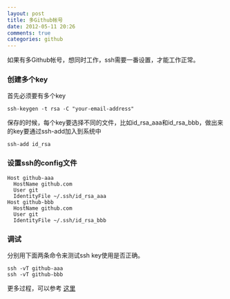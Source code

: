 ```yaml
---
layout: post
title: 多Github帐号
date: 2012-05-11 20:26
comments: true
categories: github
---
```


如果有多Github帐号，想同时工作，ssh需要一番设置，才能工作正常。

### 创建多个key

首先必须要有多个key

```
ssh-keygen -t rsa -C "your-email-address"
```

保存的时候，每个key要选择不同的文件，比如id_rsa_aaa和id_rsa_bbb，做出来的key要通过ssh-add加入到系统中

```
ssh-add id_rsa
```

### 设置ssh的config文件
```
Host github-aaa
  HostName github.com
  User git
  IdentityFile ~/.ssh/id_rsa_aaa
Host github-bbb
  HostName github.com
  User git
  IdentityFile ~/.ssh/id_rsa_bbb

```
### 调试

分别用下面两条命令来测试ssh key使用是否正确。

```
ssh -vT github-aaa
ssh -vT github-bbb
```

更多过程，可以参考 [这里](http://net.tutsplus.com/tutorials/tools-and-tips/how-to-work-with-github-and-multiple-accounts/)
